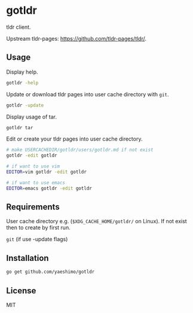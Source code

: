 # gotldr

tldr client.

Upstream tldr-pages: <https://github.com/tldr-pages/tldr/>.

## Usage

Display help.

```sh
gotldr -help
```

Update or download tldr pages into user cache directory with `git`.

```sh
gotldr -update
```

Display usage of tar.

```sh
gotldr tar
```

Edit or create your tldr pages into user cache directory.

```sh
# make USERCACHEDIR/gotldr/users/gotldr.md if not exist
gotldr -edit gotldr

# if want to use vim
EDITOR=vim gotldr -edit gotldr

# if want to use emacs
EDITOR=emacs gotldr -edit gotldr
```

## Requirements

User cache directory e.g. (`$XDG_CACHE_HOME/gotldr/` on Linux).
If not exist then to create by first run.

`git` (if use -update flags)

## Installation

```sh
go get github.com/yaeshimo/gotldr
```

## License

MIT
